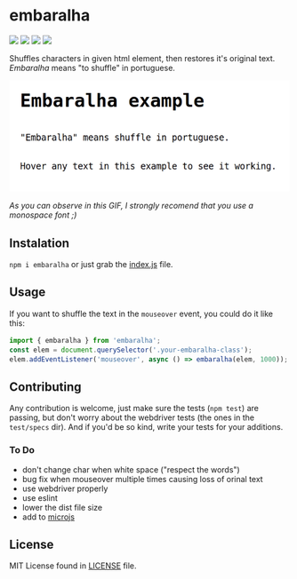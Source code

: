 embaralha
=========

![](https://img.shields.io/npm/v/embaralha.svg)
![](https://img.shields.io/bundlephobia/min/embaralha.svg)
![](https://img.shields.io/npm/l/embaralha.svg)
![](https://img.shields.io/circleci/project/github/graciano/embaralha/master.svg)

Shuffles characters in given html element, then restores it's original text. *Embaralha* means "to shuffle" in portuguese.

![](embaralha.gif)

*As you can observe in this GIF, I strongly recomend that you use a monospace font ;)*

## Instalation

`npm i embaralha` or just grab the [index.js](index.js) file.

## Usage

If you want to shuffle the text in the `mouseover` event, you could do it like this:

``` javascript
import { embaralha } from 'embaralha';
const elem = document.querySelector('.your-embaralha-class');
elem.addEventListener('mouseover', async () => embaralha(elem, 1000));
```

## Contributing

Any contribution is welcome, just make sure the tests (`npm test`) are passing, but don't worry about the webdriver tests (the ones in the `test/specs` dir). And if you'd be so kind, write your tests for your additions.

### To Do
 - don't change char when white space ("respect the words")
 - bug fix when mouseover multiple times causing loss of orinal text
 - use webdriver properly
 - use eslint
 - lower the dist file size
 - add to [microjs](http://microjs.com/)
 
## License

MIT License found in [LICENSE](LICENSE) file.
